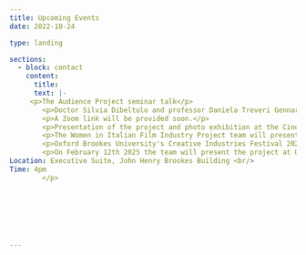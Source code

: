 ```yaml
---
title: Upcoming Events
date: 2022-10-24

type: landing

sections:
  - block: contact
    content:
      title: 
      text: |-
     <p>The Audience Project seminar talk</p>
        <p>Doctor Silvia Dibeltulo and professor Daniela Treveri Gennari will give a talk titled “Doing oral history beyond audiences.” The talk will focus on the oral history work carried out during the Women in Italian Film Production project. The event will be hosted during the TAP (The Audience Project) seminar series at Oxford Brookes University, and it will take place on February 14th 2025 from 12 to 1pm.</p>
        <p>A Zoom link will be provided soon.</p>
        <p>Presentation of the project and photo exhibition at the Cinema Ritrovato Festival 2025/p>
        <p>The Women in Italian Film Industry Project team will present the project at the 39th edition of the Cinema Ritrovato festival (June 21st-29th 2025) in Bologna. On the same occasion, a photographic exhibition about women’s work in the Italian cinema, curated by the team, will be displayed. The photos will be sourced from different Italian archives, as well as private collections.</p>
        <p>Oxford Brookes University's Creative Industries Festival 2025</p>
        <p>On February 12th 2025 the team will present the project at Oxford Brookes University during the Creative Industries Festival. The event will feature casting director Lilia Hartmann Trapani as a guest speaker. <br/>
Location: Executive Suite, John Henry Brookes Building <br/>
Time: 4pm
        </p>
     
       
        
      
        
        

--- 
```



